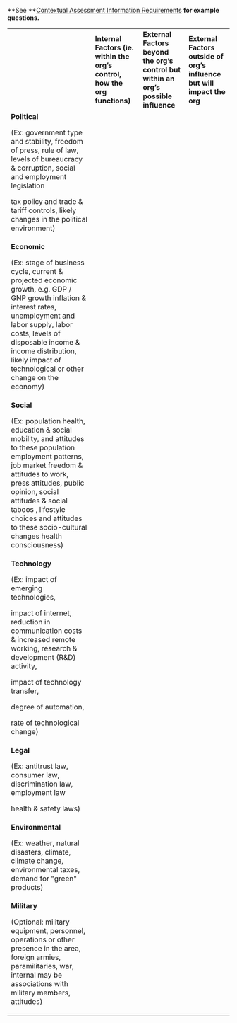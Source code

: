 **See **[Contextual Assessment Information Requirements](Contextual_Assessment_Info_Reqs) **for example questions.**


<table>
  <tr>
   <td colspan="1">
   </td>
   <td><strong>Internal Factors (ie. within the org’s control, how the org functions)</strong>
   </td>
   <td><strong>External Factors beyond the org’s control but within an org’s possible influence</strong>
   </td>
   <td><strong>External Factors outside of org’s influence but will impact the org</strong>
   </td>
  </tr>
  <tr>
   <td><strong>Political</strong>
<p>
(Ex: government type and stability, freedom of press, rule of law, levels of bureaucracy & corruption, social and employment legislation
<p>
tax policy and trade & tariff controls, likely changes in the political environment)
   </td>
   <td>
   </td>
   <td>
   </td>
   <td>
   </td>
  </tr>
  <tr>
   <td><strong>Economic</strong>
<p>
(Ex: stage of business cycle, current & projected economic growth, e.g. GDP / GNP growth inflation & interest rates, unemployment and labor supply, labor costs, levels of disposable income & income distribution, likely impact of technological or other change on the economy)
   </td>
   <td>
   </td>
   <td>
   </td>
   <td>
   </td>
  </tr>
  <tr>
   <td><strong>Social</strong>
<p>
(Ex: population health, education & social mobility, and attitudes to these population employment patterns, job market freedom & attitudes to work, press attitudes, public opinion, social attitudes & social taboos , lifestyle choices and attitudes to these socio-cultural changes health consciousness)
   </td>
   <td>
   </td>
   <td>
   </td>
   <td>
   </td>
  </tr>
  <tr>
   <td><strong>Technology</strong>
<p>
(Ex: impact of emerging technologies,
<p>
impact of internet, reduction in communication costs & increased remote working, research & development (R&D) activity,
<p>
impact of technology transfer,
<p>
degree of automation,
<p>
rate of technological change)
   </td>
   <td>
   </td>
   <td>
   </td>
   <td>
   </td>
  </tr>
  <tr>
   <td><strong>Legal</strong>
<p>
(Ex: antitrust law, consumer law, discrimination law, employment law
<p>
health & safety laws)
   </td>
   <td>
   </td>
   <td>
   </td>
   <td>
   </td>
  </tr>
  <tr>
   <td><strong>Environmental</strong>
<p>
(Ex: weather, natural disasters, climate, climate change, environmental taxes, demand for "green" products)
   </td>
   <td>
   </td>
   <td>
   </td>
   <td>
   </td>
  </tr>
  <tr>
   <td><strong>Military</strong>
<p>
(Optional: military equipment, personnel, operations or other presence in the area, foreign armies, paramilitaries, war, internal may be associations with military members, attitudes)
   </td>
   <td>
   </td>
   <td>
   </td>
   <td>
   </td>
  </tr>
</table>


